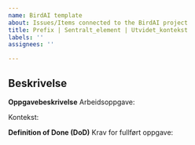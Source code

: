 ```yaml
---
name: BirdAI template
about: Issues/Items connected to the BirdAI project
title: Prefix | Sentralt_element | Utvidet_kontekst
labels: ''
assignees: ''

---
```


## Beskrivelse

**Oppgavebeskrivelse**
Arbeidsoppgave:

Kontekst:


**Definition of Done (DoD)**
Krav for fullført oppgave:
